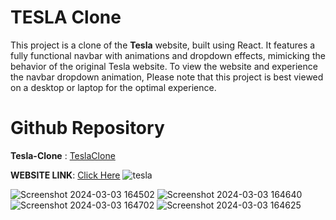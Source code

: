 
# TESLA Clone

This project is a clone of the **Tesla** website, built using React. It features a fully functional navbar with animations and dropdown effects, mimicking the behavior of the original Tesla website. To view the website and experience the navbar dropdown animation,  Please note that this project is best viewed on a desktop or laptop for the optimal experience.



# Github Repository

**Tesla-Clone**  :  [TeslaClone](https://github.com/ThrishikShetty/Tesla-Clone/)

**WEBSITE LINK**: [Click Here](https://tesla-clone-k1o4.vercel.app/)
![tesla](https://github.com/ThrishikShetty/Tesla-Clone/assets/117003353/3169d5d6-9bb8-4721-85ce-dbbabb58e15a)

![Screenshot 2024-03-03 164502](https://github.com/ThrishikShetty/Tesla-Clone/assets/117003353/eb758839-87b4-475d-ad45-09482f39303b)
![Screenshot 2024-03-03 164640](https://github.com/ThrishikShetty/Tesla-Clone/assets/117003353/72e748da-ea01-48df-b803-bed527aa752d)
![Screenshot 2024-03-03 164702](https://github.com/ThrishikShetty/Tesla-Clone/assets/117003353/e3378d3c-4861-44df-a8c4-0096fa9b45bf)
![Screenshot 2024-03-03 164625](https://github.com/ThrishikShetty/Tesla-Clone/assets/117003353/f29d4ca1-363d-4e43-8ba2-7365855e577a)
